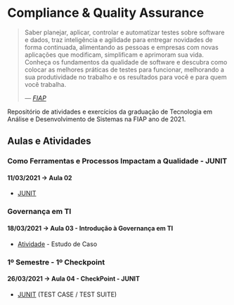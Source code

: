 # Compliance & Quality Assurance

<blockquote>
    <p>
        Saber planejar, aplicar, controlar e automatizar testes sobre software e dados, traz inteligência e agilidade para entregar novidades de forma continuada, alimentando as pessoas e empresas com novas aplicações que modificam, simplificam e aprimoram sua vida. Conheça os fundamentos da qualidade de software e descubra como colocar as melhores práticas de testes para funcionar, melhorando a sua produtividade no trabalho e os resultados para você e para quem você trabalha.
    </p>
    <footer>— <cite><a href="https://www.fiap.com.br">FIAP</a></cite></footer>
</blockquote>

Repositório de atividades e exercícios da graduação de Tecnologia em Análise e Desenvolvimento de Sistemas na FIAP ano de 2021.

## Aulas e Atividades

### Como Ferramentas e Processos Impactam a Qualidade - JUNIT
#### 11/03/2021 -> Aula 02
- [JUNIT](https://github.com/jonasmzsouza/fiap-tdsr-cqa/tree/master/20210311)

### Governança em TI
#### 18/03/2021 -> Aula 03 - Introdução à Governança em TI
- [Atividade](https://github.com/jonasmzsouza/fiap-tdsr-cqa/tree/master/20210318) - Estudo de Caso

### 1º Semestre - 1º Checkpoint
#### 26/03/2021 -> Aula 04 - CheckPoint - JUNIT
- [JUNIT](https://github.com/jonasmzsouza/fiap-tdsr-cqa/tree/master/20210326) (TEST CASE / TEST SUITE)
